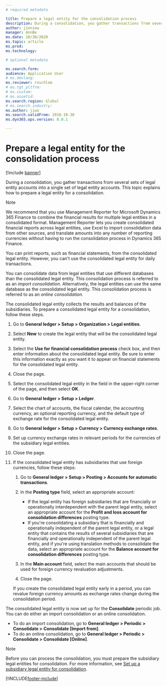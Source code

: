 ```yaml
---
# required metadata

title: Prepare a legal entity for the consolidation process
description: During a consolidation, you gather transactions from several sets of legal entity accounts into a single set of legal entity accounts. This topic explains how to prepare a legal entity for a consolidation.
author: jinniew
manager: AnnBe
ms.date: 10/30/2020
ms.topic: article
ms.prod: 
ms.technology: 

# optional metadata

ms.search.form: 
audience: Application User
# ms.devlang: 
ms.reviewer: roschlom
# ms.tgt_pltfrm: 
# ms.custom: 
# ms.assetid: 
ms.search.region: Global
# ms.search.industry: 
ms.author: jiwo
ms.search.validFrom: 2018-10-30
ms.dyn365.ops.version: 8.0.1

---
```


# Prepare a legal entity for the consolidation process

[!include [banner](../includes/banner.md)]

During a consolidation, you gather transactions from several sets of legal entity accounts into a single set of legal entity accounts. This topic explains how to prepare a legal entity for a consolidation.

> [!NOTE]
> We recommend that you use Management Reporter for Microsoft Dynamics 365 Finance to combine the financial results for multiple legal entities in a consolidated format. Management Reporter lets you create consolidated financial reports across legal entities, use Excel to import consolidation data from other sources, and translate amounts into any number of reporting currencies without having to run the consolidation process in Dynamics 365 Finance.

You can print reports, such as financial statements, from the consolidated legal entity. However, you can't use the consolidated legal entity for daily transactions.

You can consolidate data from legal entities that use different databases than the consolidated legal entity. This consolidation process is referred to as an *import consolidation*. Alternatively, the legal entities can use the same database as the consolidated legal entity. This consolidation process is referred to as an *online consolidation*.

The consolidated legal entity collects the results and balances of the subsidiaries. To prepare a consolidated legal entity for a consolidation, follow these steps.

1. Go to **General ledger \> Setup \> Organization \> Legal entities**.
2. Select **New** to create the legal entity that will be the consolidated legal entity.
3. Select the **Use for financial consolidation process** check box, and then enter information about the consolidated legal entity. Be sure to enter this information exactly as you want it to appear on financial statements for the consolidated legal entity.
4. Close the page.
5. Select the consolidated legal entity in the field in the upper-right corner of the page, and then select **OK**.
6. Go to **General ledger \> Setup \> Ledger**.
7. Select the chart of accounts, the fiscal calendar, the accounting currency, an optional reporting currency, and the default type of exchange rate for the consolidated legal entity. 
8. Go to **General ledger \> Setup \> Currency \> Currency exchange rates**.
9. Set up currency exchange rates in relevant periods for the currencies of the subsidiary legal entities.
10. Close the page.
11. If the consolidated legal entity has subsidiaries that use foreign currencies, follow these steps:

    1. Go to **General ledger \> Setup \> Posting \> Accounts for automatic transactions**.
    2. In the **Posting type** field, select an appropriate account:

        - If the legal entity has foreign subsidiaries that are financially or operationally interdependent with the parent legal entity, select an appropriate account for the **Profit and loss account for consolidation differences** posting type.
        - If you're consolidating a subsidiary that is financially and operationally independent of the parent legal entity, or a legal entity that contains the results of several subsidiaries that are financially and operationally independent of the parent legal entity, and if you're using translation methods to consolidate the data, select an appropriate account for the **Balance account for consolidation differences** posting type.

    3. In the **Main account** field, select the main accounts that should be used for foreign currency revaluation adjustments.
    4. Close the page.

    If you create the consolidated legal entity early in a period, you can revalue foreign currency amounts as exchange rates change during the consolidation period.

The consolidated legal entity is now set up for the **Consolidate** periodic job. You can do either an import consolidation or an online consolidation.

- To do an import consolidation, go to **General ledger \> Periodic \> Consolidate \> Consolidate \[Import from\]**.
- To do an online consolidation, go to **General ledger \> Periodic \> Consolidate \> Consolidate \[Online\]**.

> [!NOTE]
> Before you can process the consolidation, you must prepare the subsidiary legal entities for consolidation. For more information, see [Set up a subsidiary legal entity for consolidation](set-up-subsidiary-company-for-consolidation.md).


[!INCLUDE[footer-include](../../includes/footer-banner.md)]